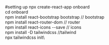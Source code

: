 #setting up
npx create-react-app onboard\
cd onboard\
npm install react-bootstrap bootstrap // bootstrap\
npm install react-router-dom // router\
npm install react-icons --save // icons\
npm install -D tailwindcss //tailwind\
npx tailwindcss init\
